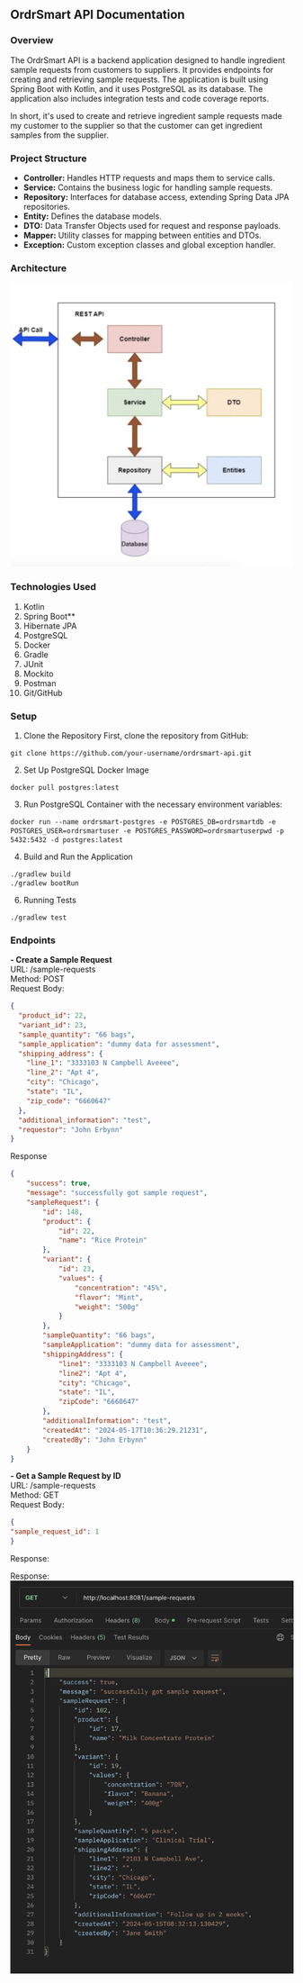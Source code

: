 ## OrdrSmart API Documentation

### Overview
The OrdrSmart API is a backend application designed to handle ingredient sample requests from customers to suppliers. 
It provides endpoints for creating and retrieving sample requests. 
The application is built using Spring Boot with Kotlin, and it uses PostgreSQL as its database. 
The application also includes integration tests and code coverage reports.

In short, it's used to create and retrieve ingredient sample requests made my customer to the supplier so that the customer can get ingredient samples from the supplier.


### Project Structure
- **Controller:** Handles HTTP requests and maps them to service calls.
- **Service:** Contains the business logic for handling sample requests.
- **Repository:** Interfaces for database access, extending Spring Data JPA repositories.
- **Entity:** Defines the database models.
- **DTO:** Data Transfer Objects used for request and response payloads.
- **Mapper:** Utility classes for mapping between entities and DTOs.
- **Exception:** Custom exception classes and global exception handler.

### Architecture
![Response](./assets/Screenshot%202024-05-16%20at%2020.36.14.png)

### Technologies Used
1. Kotlin
2. Spring Boot**
3. Hibernate JPA
4. PostgreSQL
5. Docker
6. Gradle
7. JUnit
8. Mockito
9. Postman
10. Git/GitHub

### Setup
1. Clone the Repository
   First, clone the repository from GitHub:
```shell
git clone https://github.com/your-username/ordrsmart-api.git
```
2. Set Up PostgreSQL Docker Image
```shell
docker pull postgres:latest
```
3. Run PostgreSQL Container with the necessary environment variables:

```shell
docker run --name ordrsmart-postgres -e POSTGRES_DB=ordrsmartdb -e POSTGRES_USER=ordrsmartuser -e POSTGRES_PASSWORD=ordrsmartuserpwd -p 5432:5432 -d postgres:latest
```

4. Build and Run the Application
```
./gradlew build
./gradlew bootRun
```

6. Running Tests
```shell
./gradlew test
```


### Endpoints
**- Create a Sample Request <br>**
URL: /sample-requests <br>
Method: POST <br>
Request Body: <br>

```json
{
  "product_id": 22,
  "variant_id": 23,
  "sample_quantity": "66 bags",
  "sample_application": "dummy data for assessment",
  "shipping_address": {
    "line_1": "3333103 N Campbell Aveeee",
    "line_2": "Apt 4",
    "city": "Chicago",
    "state": "IL",
    "zip_code": "6660647"
  },
  "additional_information": "test",
  "requestor": "John Erbynn"
}
```
Response
```json
{
    "success": true,
    "message": "successfully got sample request",
    "sampleRequest": {
        "id": 148,
        "product": {
            "id": 22,
            "name": "Rice Protein"
        },
        "variant": {
            "id": 23,
            "values": {
                "concentration": "45%",
                "flavor": "Mint",
                "weight": "500g"
            }
        },
        "sampleQuantity": "66 bags",
        "sampleApplication": "dummy data for assessment",
        "shippingAddress": {
            "line1": "3333103 N Campbell Aveeee",
            "line2": "Apt 4",
            "city": "Chicago",
            "state": "IL",
            "zipCode": "6660647"
        },
        "additionalInformation": "test",
        "createdAt": "2024-05-17T10:36:29.21231",
        "createdBy": "John Erbynn"
    }
}
```

**- Get a Sample Request by ID** <br>
URL: /sample-requests <br>
Method: GET <br>
Request Body: <br>

```json
{
"sample_request_id": 1
}
```
Response:

Response:
![Response](./assets/Screenshot%202024-05-17%20at%2010.27.53.png)
